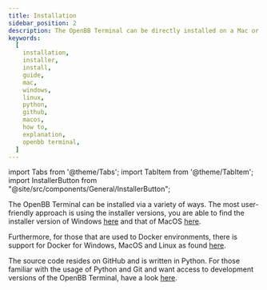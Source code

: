 ```yaml
---
title: Installation
sidebar_position: 2
description: The OpenBB Terminal can be directly installed on a Mac or Windows machine via the installer packages below. While not available for Linux is currently available, it can be installed from the command line in a virtual Python environment.
keywords:
  [
    installation,
    installer,
    install,
    guide,
    mac,
    windows,
    linux,
    python,
    github,
    macos,
    how to,
    explanation,
    openbb terminal,
  ]
---
```

import Tabs from '@theme/Tabs';
import TabItem from '@theme/TabItem';
import InstallerButton from "@site/src/components/General/InstallerButton";

The OpenBB Terminal can be installed via a variety of ways. The most user-friendly approach is using the installer versions, you are able to find the installer version of Windows [here](installation/windows) and that of MacOS [here](installation/macos).

Furthermore, for those that are used to Docker environments, there is support for Docker for Windows, MacOS and Linux as found [here](/terminal/quickstart/installation/docker).

The source code resides on GitHub and is written in Python. For those familiar with the usage of Python and Git and want access to development versions of the OpenBB Terminal, have a look [here](installation/source).